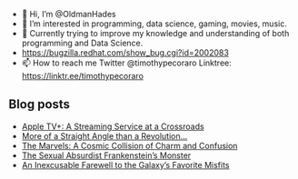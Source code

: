 - 👋 Hi, I’m @OldmanHades
- 👀 I’m interested in programming, data science, gaming, movies, music.
- 🌱 Currently trying to improve my knowledge and understanding of both programming and Data Science.
- https://bugzilla.redhat.com/show_bug.cgi?id=2002083
- 📫 How to reach me Twitter @timothypecoraro
Linktree: https://linktr.ee/timothypecoraro

## Blog posts
<!-- BLOG-POST-LIST:START -->
- [Apple TV+: A Streaming Service at a Crossroads](https://medium.com/@timothypecoraro/apple-tv-a-streaming-service-at-a-crossroads-3bb190e3b4c7?source=rss-5097f5c9b801------2)
- [More of a Straight Angle than a Revolution…](https://medium.com/@timothypecoraro/more-of-a-straight-angle-than-a-revolution-f8b8f423de7f?source=rss-5097f5c9b801------2)
- [The Marvels: A Cosmic Collision of Charm and Confusion](https://medium.com/@timothypecoraro/the-marvels-a-cosmic-collision-of-charm-and-confusion-0a48be21076e?source=rss-5097f5c9b801------2)
- [The Sexual Absurdist Frankenstein’s Monster](https://medium.com/@timothypecoraro/the-sexual-absurdist-frankensteins-monster-6f21826a63eb?source=rss-5097f5c9b801------2)
- [An Inexcusable Farewell to the Galaxy’s Favorite Misfits](https://medium.com/@timothypecoraro/an-inexcusable-farewell-to-the-galaxys-favorite-misfits-0a83aed78bd8?source=rss-5097f5c9b801------2)
<!-- BLOG-POST-LIST:END -->

